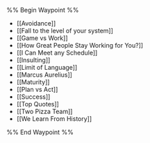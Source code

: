 %% Begin Waypoint %%
- [[Avoidance]]
- [[Fall to the level of your system]]
- [[Game vs Work]]
- [[How Great People Stay Working for You?]]
- [[I Can Meet any Schedule]]
- [[Insulting]]
- [[Limit of Language]]
- [[Marcus Aurelius]]
- [[Maturity]]
- [[Plan vs Act]]
- [[Success]]
- [[Top Quotes]]
- [[Two Pizza Team]]
- [[We Learn From History]]

%% End Waypoint %%